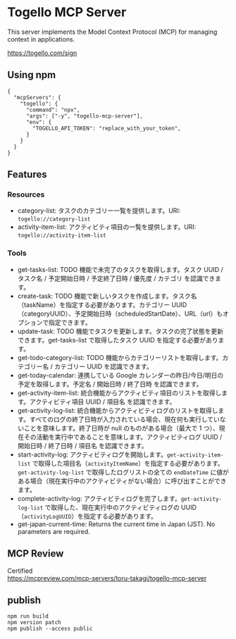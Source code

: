# Togello MCP Server

This server implements the Model Context Protocol (MCP) for managing context in applications.

https://togello.com/sign

## Using npm

```
{
  "mcpServers": {
    "togello": {
      "command": "npx",
      "args": ["-y", "togello-mcp-server"],
      "env": {
        "TOGELLO_API_TOKEN": "replace_with_your_token",
      }
    }
  }
}
```

## Features

### Resources

- category-list: タスクのカテゴリー一覧を提供します。URI: `togello://category-list`
- activity-item-list: アクティビティ項目の一覧を提供します。URI: `togello://activity-item-list`

### Tools

- get-tasks-list: TODO 機能で未完了のタスクを取得します。タスク UUID / タスク名 / 予定開始日時 / 予定終了日時 / 優先度 / カテゴリ を認識できます。
- create-task: TODO 機能で新しいタスクを作成します。タスク名（taskName）を指定する必要があります。カテゴリー UUID（categoryUUID）、予定開始日時（scheduledStartDate）、URL（url）もオプションで指定できます。
- update-task: TODO 機能でタスクを更新します。タスクの完了状態を更新できます。get-tasks-list で取得したタスク UUID を指定する必要があります。
- get-todo-category-list: TODO 機能からカテゴリーリストを取得します。カテゴリー名 / カテゴリー UUID を認識できます。
- get-today-calendar: 連携している Google カレンダーの昨日/今日/明日の予定を取得します。予定名 / 開始日時 / 終了日時 を認識できます。
- get-activity-item-list: 統合機能からアクティビティ項目のリストを取得します。アクティビティ項目 UUID / 項目名 を認識できます。
- get-activity-log-list: 統合機能からアクティビティログのリストを取得します。すべてのログの終了日時が入力されている場合、現在何も実行していないことを意味します。終了日時が null のものがある場合（最大で 1 つ）、現在その活動を実行中であることを意味します。アクティビティログ UUID / 開始日時 / 終了日時 / 項目名 を認識できます。
- start-activity-log: アクティビティログを開始します。`get-activity-item-list` で取得した項目名（`activityItemName`）を指定する必要があります。`get-activity-log-list` で取得したログリストの全ての `endDateTime` に値がある場合（現在実行中のアクティビティがない場合）に呼び出すことができます。
- complete-activity-log: アクティビティログを完了します。`get-activity-log-list` で取得した、現在実行中のアクティビティログの UUID（`activityLogUUID`）を指定する必要があります。
- get-japan-current-time: Returns the current time in Japan (JST). No parameters are required.

## MCP Review

Certified  
https://mcpreview.com/mcp-servers/toru-takagi/togello-mcp-server  


## publish

```
npm run build
npm version patch
npm publish --access public
```
